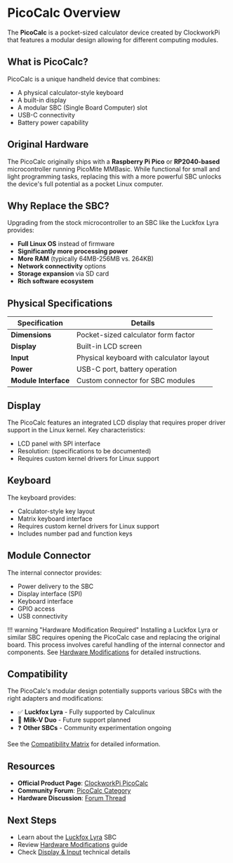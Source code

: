 # PicoCalc Overview

The **PicoCalc** is a pocket-sized calculator device created by ClockworkPi that features a modular design allowing for different computing modules.

## What is PicoCalc?

PicoCalc is a unique handheld device that combines:

- A physical calculator-style keyboard
- A built-in display
- A modular SBC (Single Board Computer) slot
- USB-C connectivity
- Battery power capability

## Original Hardware

The PicoCalc originally ships with a **Raspberry Pi Pico** or **RP2040-based** microcontroller running PicoMite MMBasic. While functional for small and light programming tasks, replacing this with a more powerful SBC unlocks the device's full potential as a pocket Linux computer.

## Why Replace the SBC?

Upgrading from the stock microcontroller to an SBC like the Luckfox Lyra provides:

- **Full Linux OS** instead of firmware
- **Significantly more processing power**
- **More RAM** (typically 64MB-256MB vs. 264KB)
- **Network connectivity** options
- **Storage expansion** via SD card
- **Rich software ecosystem**

## Physical Specifications

| Specification | Details |
|--------------|---------|
| **Dimensions** | Pocket-sized calculator form factor |
| **Display** | Built-in LCD screen |
| **Input** | Physical keyboard with calculator layout |
| **Power** | USB-C port, battery operation |
| **Module Interface** | Custom connector for SBC modules |

## Display

The PicoCalc features an integrated LCD display that requires proper driver support in the Linux kernel. Key characteristics:

- LCD panel with SPI interface
- Resolution: (specifications to be documented)
- Requires custom kernel drivers for Linux support

## Keyboard

The keyboard provides:

- Calculator-style key layout
- Matrix keyboard interface
- Requires custom kernel drivers for Linux support
- Includes number pad and function keys

## Module Connector

The internal connector provides:

- Power delivery to the SBC
- Display interface (SPI)
- Keyboard interface
- GPIO access
- USB connectivity

!!! warning "Hardware Modification Required"
    Installing a Luckfox Lyra or similar SBC requires opening the PicoCalc case and replacing the original board. This process involves careful handling of the internal connector and components. See [Hardware Modifications](modifications.md) for detailed instructions.

## Compatibility

The PicoCalc's modular design potentially supports various SBCs with the right adapters and modifications:

- ✅ **Luckfox Lyra** - Fully supported by Calculinux
- 🚧 **Milk-V Duo** - Future support planned
- ❓ **Other SBCs** - Community experimentation ongoing

See the [Compatibility Matrix](compatibility.md) for detailed information.

## Resources

- **Official Product Page**: [ClockworkPi PicoCalc](https://www.clockworkpi.com/)
- **Community Forum**: [PicoCalc Category](https://forum.clockworkpi.com/c/picocalc/31)
- **Hardware Discussion**: [Forum Thread](https://forum.clockworkpi.com/t/luckfox-lyra-on-picocalc/16280)

## Next Steps

- Learn about the [Luckfox Lyra](luckfox-lyra.md) SBC
- Review [Hardware Modifications](modifications.md) guide
- Check [Display & Input](display-input.md) technical details
